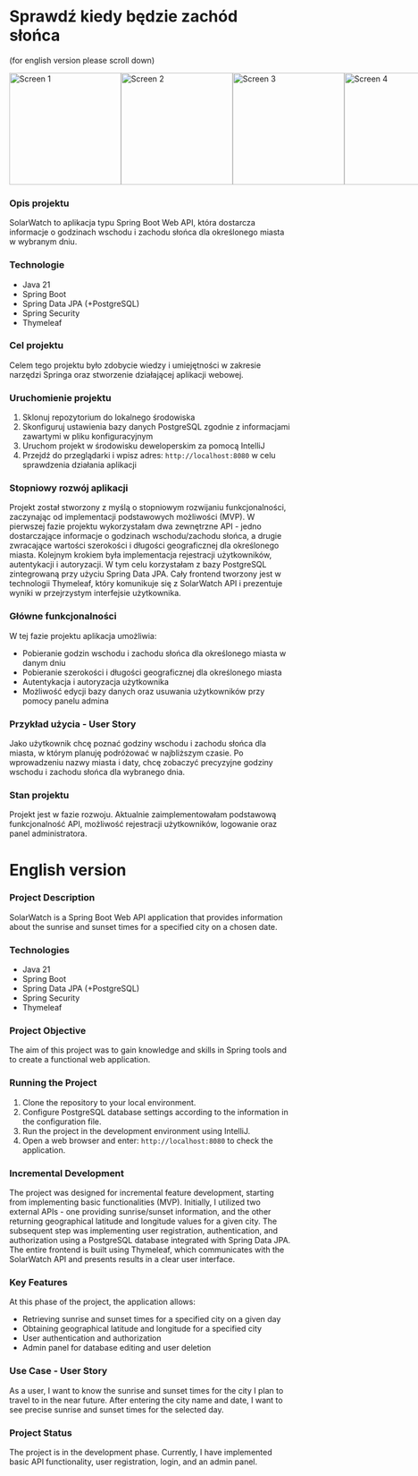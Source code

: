 # Sprawdź kiedy będzie zachód słońca
(for english version please scroll down)
<div style="display: flex; justify-content: space-between;">
    <img src="https://i.ibb.co/zHhjZHP/Zrzut-ekranu-2023-12-22-153716.png" alt="Screen 1" width="200">
    <img src="https://i.ibb.co/Qbp9B4J/Zrzut-ekranu-2023-12-22-153735.png" alt="Screen 2" width="200">
    <img src="https://i.ibb.co/Wy2DM7s/Zrzut-ekranu-2023-12-22-153803.png" alt="Screen 3" width="200">
    <img src="https://i.ibb.co/wzDrbXn/Zrzut-ekranu-2023-12-22-153747.png" alt="Screen 4" width="200">
</div>

### Opis projektu

SolarWatch to aplikacja typu Spring Boot Web API, która dostarcza informacje o godzinach wschodu i zachodu słońca dla określonego miasta w wybranym dniu.

### Technologie

- Java 21
- Spring Boot
- Spring Data JPA (+PostgreSQL)
- Spring Security
- Thymeleaf

### Cel projektu

Celem tego projektu było zdobycie wiedzy i umiejętności w zakresie narzędzi Springa oraz stworzenie działającej aplikacji webowej.

### Uruchomienie projektu

1. Sklonuj repozytorium do lokalnego środowiska
2. Skonfiguruj ustawienia bazy danych PostgreSQL zgodnie z informacjami zawartymi w pliku konfiguracyjnym
3. Uruchom projekt w środowisku deweloperskim za pomocą IntelliJ
4. Przejdź do przeglądarki i wpisz adres: `http://localhost:8080` w celu sprawdzenia działania aplikacji

### Stopniowy rozwój aplikacji

Projekt został stworzony z myślą o stopniowym rozwijaniu funkcjonalności, zaczynając od implementacji podstawowych możliwości (MVP).
W pierwszej fazie projektu wykorzystałam dwa zewnętrzne API - jedno dostarczające informacje o godzinach wschodu/zachodu słońca, a drugie zwracające wartości szerokości i długości geograficznej dla określonego miasta.
Kolejnym krokiem  była implementacja rejestracji użytkowników, autentykacji i autoryzacji. W tym celu korzystałam z bazy PostgreSQL zintegrowaną przy użyciu Spring Data JPA.
Cały frontend tworzony jest w technologii Thymeleaf, który komunikuje się z SolarWatch API i prezentuje wyniki w przejrzystym interfejsie użytkownika.

### Główne funkcjonalności

W tej fazie projektu aplikacja umożliwia:

- Pobieranie godzin wschodu i zachodu słońca dla określonego miasta w danym dniu
- Pobieranie szerokości i długości geograficznej dla określonego miasta
- Autentykacja i autoryzacja użytkownika
- Możliwość edycji bazy danych oraz usuwania użytkowników przy pomocy panelu admina

### Przykład użycia - User Story

Jako użytkownik chcę poznać godziny wschodu i zachodu słońca dla miasta, w którym planuję podróżować w najbliższym czasie. Po wprowadzeniu nazwy miasta i daty, chcę zobaczyć precyzyjne godziny wschodu i zachodu słońca dla wybranego dnia.

### Stan projektu

Projekt jest w fazie rozwoju. Aktualnie zaimplementowałam podstawową funkcjonalność API, możliwość rejestracji użytkowników, logowanie oraz panel administratora.

# English version

### Project Description

SolarWatch is a Spring Boot Web API application that provides information about the sunrise and sunset times for a specified city on a chosen date.

### Technologies

- Java 21
- Spring Boot
- Spring Data JPA (+PostgreSQL)
- Spring Security
- Thymeleaf

### Project Objective

The aim of this project was to gain knowledge and skills in Spring tools and to create a functional web application.

### Running the Project

1. Clone the repository to your local environment.
2. Configure PostgreSQL database settings according to the information in the configuration file.
3. Run the project in the development environment using IntelliJ.
4. Open a web browser and enter: `http://localhost:8080` to check the application.

### Incremental Development

The project was designed for incremental feature development, starting from implementing basic functionalities (MVP). Initially, I utilized two external APIs - one providing sunrise/sunset information, and the other returning geographical latitude and longitude values for a given city. The subsequent step was implementing user registration, authentication, and authorization using a PostgreSQL database integrated with Spring Data JPA. The entire frontend is built using Thymeleaf, which communicates with the SolarWatch API and presents results in a clear user interface.

### Key Features

At this phase of the project, the application allows:

- Retrieving sunrise and sunset times for a specified city on a given day
- Obtaining geographical latitude and longitude for a specified city
- User authentication and authorization
- Admin panel for database editing and user deletion

### Use Case - User Story

As a user, I want to know the sunrise and sunset times for the city I plan to travel to in the near future. After entering the city name and date, I want to see precise sunrise and sunset times for the selected day.

### Project Status

The project is in the development phase. Currently, I have implemented basic API functionality, user registration, login, and an admin panel.
